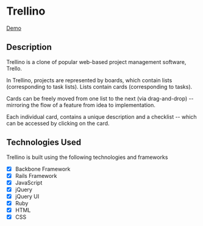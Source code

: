 # Trellino

[Demo][sitelink]

[sitelink]: http://www.trellino.co/

## Description
Trellino is a clone of popular web-based project management software, Trello. 

In Trellino, projects are represented by boards, which contain lists (corresponding to task lists). Lists contain cards (corresponding to tasks). 

Cards can be freely moved from one list to the next (via drag-and-drop) --  mirroring the flow of a feature from idea to implementation.  

Each individual card, contains a unique description and a checklist -- which can be accessed by clicking on the card.

## Technologies Used

Trellino is built using the following technologies and frameworks
- [X] Backbone Framework
- [X] Rails Framework
- [X] JavaScript
- [X] jQuery
- [X] jQuery UI
- [X] Ruby
- [X] HTML
- [X] CSS